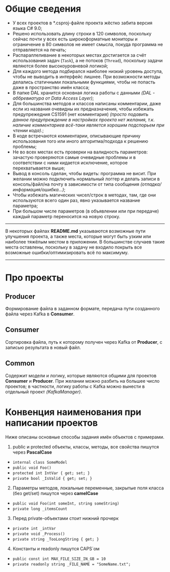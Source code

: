 # Общие сведения

* У всех проектов в *.csproj-файле проекта жёстко забита версия языка C# 9.0;
* Решено использовать длину строки в 120 символов, поскольку сейчас почти у всех есть
широкоформатные мониторы и ограничение в 80 символов не имеет смысла, покуда программа не
отправляется на печать;
* Распараллеливание в некоторых местах достигается за счёт использования задач (`Task`),
а не потоков (`Thread`), поскольку задачи являются более высокоуровневой логикой;
* Для каждого метода подбирался наиболее низкий уровень доступа, чтобы не выводить в интерфейс лишнее.
При возможности методы делались статичными локальными функциями, чтобы не попасть даже в
пространство имён класса;
* В папке DAL хранится основная логика работы с данными _(DAL - аббревиатура от Data Access Layer)_;
* Для большинства методов и классов написаны комментарии, даже если из названия очевидны
их предназначения, чтобы избежать предупрежедния CS1591 (нет комментария) _(просто подавить
данное предупреждение в настройках проекта нет желания, т.к. наличие комментариев всё-таки
является хорошим подспорьем при чтении кода)_.;
* В коде встречаются комментарии, описывающие причину использования того или иного
алгоритма/подхода к решению проблемы;
* Не во всех местах есть проверки на валидность параметров: зачастую проверяются самые очевидные
проблемы и в соответствии с ними кидается исключение, которое перехватывается выше;
* Вывод в консоль сделан, чтобы видеть: программа не висит. При желании можно
подключить нормальный логгер и делать записи в консоль/файл/на почту в зависимости от типа
сообщения _(отладка/информация/ошибка...)_;
* Чтобы избежать магических чисел/строк в методах, там, где они используются всего один раз, явно
указывается название параметра;
* При большом числе параметров (в объявлении или при передаче) каждый параметр переносится
на новую строку.

---
В некоторых файлах **README.md** указываются возможные пути улучшения проекта, а также места,
которые могут быть узким или наиболее тяжёлым местом в приложении. В большинстве случаев такие
места оставлены, поскольку в задачу не входило покрыть все возможные ошибки/оптимизировать всё
по максимуму.

---

# Про проекты

## Producer

Формирование файла в заданном формате, передача пути созданного файла через Kafka в **Consumer**.

## Consumer

Сортировка файла, путь к которому получен через Kafka от **Producer**, с записью результата в
новый файл.

## Common

Содержит модели и логику, которые являются общими для проектов **Consumer** и **Producer**. При
желании можно разбить на большее число проектов; в частности, логику работы с Kafka можно вынести
в отдельный проект _(KafkaManager)_.

# Конвенция наименования при написании проектов

Ниже описаны основные способы задания имён объектов с примерами.

1. public и protected объекты, классы, методы, все свойства пишутся через **PascalCase**

* `internal class SomeModel`
* `public void Foo()`
* `protected int IntVar { get; set; }`
* `private bool _IsValid { get; set; }`

2. Параметры методов, локальные переменные, закрытые поля класса (без get/set)
пишутся через **camelCase**

* `public void Foo(int someInt, string someString)`
* `private long _itemsCount`

3. Перед private-объектами стоит нижний прочерк

* `private int _intVar`
* `private void _Process()`
* `private string _TooLongString { get; }`

4. Константы и readonly пишутся CAPS`ом

* `public const int MAX_FILE_SIZE_IN_GB = 10`
* `private readonly string _FILE_NAME = "SomeName.txt";`
